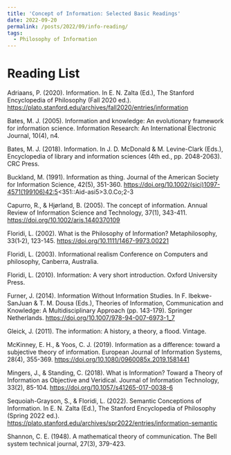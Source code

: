 ```yaml
---
title: 'Concept of Information: Selected Basic Readings'
date: 2022-09-20
permalink: /posts/2022/09/info-reading/
tags:
  - Philosophy of Information
---
```


Reading List
======

Adriaans, P. (2020). Information. In E. N. Zalta (Ed.), The Stanford Encyclopedia of Philosophy (Fall 2020 ed.). https://plato.stanford.edu/archives/fall2020/entries/information 

Bates, M. J. (2005). Information and knowledge: An evolutionary framework for information science. Information Research: An International Electronic Journal, 10(4), n4. 

Bates, M. J. (2018). Information. In J. D. McDonald & M. Levine-Clark (Eds.), Encyclopedia of library and information sciences (4th ed., pp. 2048-2063). CRC Press. 

Buckland, M. (1991). Information as thing. Journal of the American Society for Information Science, 42(5), 351-360. https://doi.org/10.1002/(sici)1097-4571(199106)42:5<351::Aid-asi5>3.0.Co;2-3 

Capurro, R., & Hjørland, B. (2005). The concept of information. Annual Review of Information Science and Technology, 37(1), 343-411. https://doi.org/10.1002/aris.1440370109 

Floridi, L. (2002). What is the Philosophy of Information? Metaphilosophy, 33(1‐2), 123-145. https://doi.org/10.1111/1467-9973.00221 

Floridi, L. (2003). Informational realism Conference on Computers and philosophy, Canberra, Australia. 

Floridi, L. (2010). Information: A very short introduction. Oxford University Press. 

Furner, J. (2014). Information Without Information Studies. In F. Ibekwe-SanJuan & T. M. Dousa (Eds.), Theories of Information, Communication and Knowledge: A Multidisciplinary Approach (pp. 143-179). Springer Netherlands. https://doi.org/10.1007/978-94-007-6973-1_7 

Gleick, J. (2011). The information: A history, a theory, a flood. Vintage. 

McKinney, E. H., & Yoos, C. J. (2019). Information as a difference: toward a subjective theory of information. European Journal of Information Systems, 28(4), 355-369. https://doi.org/10.1080/0960085x.2019.1581441 

Mingers, J., & Standing, C. (2018). What is Information? Toward a Theory of Information as Objective and Veridical. Journal of Information Technology, 33(2), 85-104. https://doi.org/10.1057/s41265-017-0038-6 

Sequoiah-Grayson, S., & Floridi, L. (2022). Semantic Conceptions of Information. In E. N. Zalta (Ed.), The Stanford Encyclopedia of Philosophy (Spring 2022 ed.). https://plato.stanford.edu/archives/spr2022/entries/information-semantic 

Shannon, C. E. (1948). A mathematical theory of communication. The Bell system technical journal, 27(3), 379-423. 
